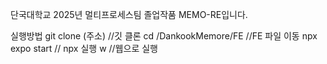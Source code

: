 단국대학교 2025년 멀티프로세스팀 졸업작품 MEMO-RE입니다. 

실행방법
git clone (주소) //깃 클론
cd /DankookMemore/FE //FE 파일 이동
npx expo start // npx 실행
w //웹으로 실행
